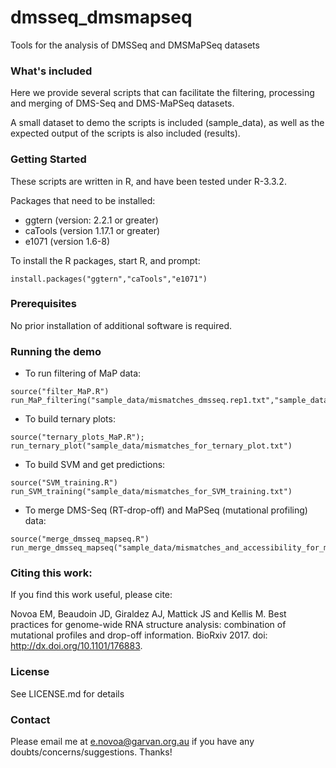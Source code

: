 # dmsseq_dmsmapseq
Tools for the analysis of DMSSeq and DMSMaPSeq datasets


### What's included
Here we provide several scripts that can facilitate the filtering, processing and merging of DMS-Seq and DMS-MaPSeq datasets. 

A small dataset to demo the scripts is included (sample_data), as well as the expected output of the scripts is also included (results).


### Getting Started
These scripts are written in R, and have been tested under R-3.3.2. 

Packages that need to be installed:
- ggtern (version: 2.2.1 or greater)
- caTools (version 1.17.1 or greater)
- e1071 (version 1.6-8)

To install the R packages, start R, and prompt:
```
install.packages("ggtern","caTools","e1071")
```

### Prerequisites
No prior installation of additional software is required.

### Running the demo

* To run filtering of MaP data: 
``` 
source("filter_MaP.R")
run_MaP_filtering("sample_data/mismatches_dmsseq.rep1.txt","sample_data/mismatches_dmsseq.rep2.txt","sample_data/mismatches_rnaseq.rep1.txt","sample_data/mismatches_rnaseq.rep2.txt","results/mismatches_dmsseq.filtered.txt")
```
* To build ternary plots: 
```
source("ternary_plots_MaP.R");
run_ternary_plot("sample_data/mismatches_for_ternary_plot.txt")
```

* To build SVM and get predictions:
```
source("SVM_training.R")
run_SVM_training("sample_data/mismatches_for_SVM_training.txt")
```
* To merge DMS-Seq (RT-drop-off) and MaPSeq (mutational profiling) data:
```
source("merge_dmsseq_mapseq.R")
run_merge_dmsseq_mapseq("sample_data/mismatches_and_accessibility_for_merging.txt")
```
### Citing this work:
If you find this work useful, please cite:

Novoa EM, Beaudoin JD, Giraldez AJ, Mattick JS and Kellis M. Best practices for genome-wide RNA structure analysis: combination of mutational profiles and drop-off information. BioRxiv 2017. doi: http://dx.doi.org/10.1101/176883.


### License 
See LICENSE.md for details

### Contact
Please email me at e.novoa@garvan.org.au if you have any doubts/concerns/suggestions.
Thanks! 
